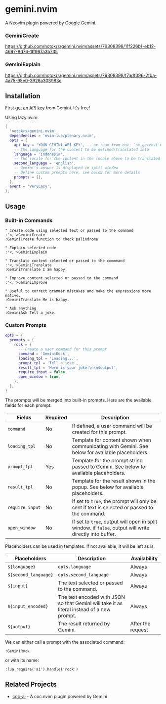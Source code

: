 # gemini.nvim

A Neovim plugin powered by Google Gemini.

### GeminiCreate

https://github.com/notokrs/gemini.nvim/assets/79308398/11f226b1-eb12-4697-8d76-1ff997a3b735

### GeminiExplain

https://github.com/notokrs/gemini.nvim/assets/79308398/f7adf096-2fba-4a75-95e0-3926a303983c

## Installation

First [get an API key](https://ai.google.dev/tutorials/setup) from Gemini. It's free!

Using lazy.nvim:

```lua
{
  'notokrs/gemini.nvim',
  dependencies = 'nvim-lua/plenary.nvim',
  opts = {
    api_key = 'YOUR_GEMINI_API_KEY', -- or read from env: `os.getenv('GEMINI_API_KEY')`
    -- The language for the content to be defined/translated into
    language = 'indonesia',
    -- The locale for the content in the locale above to be translated into
    second_language = 'english',
    -- Gemini's answer is displayed in split window
    -- Define custom prompts here, see below for more details
    prompts = {},
  },
  event = 'VeryLazy',
},
```

## Usage

### Built-in Commands

```viml
" Create code using selected text or passed to the command
:'<,'>GeminiCreate
:GeminiCreate function to check palindrome

" Explain selected code
:'<,'>GeminiExplain

" Translate content selected or passed to the commmand
:'<,'>GeminiTranslate
:GeminiTranslate I am happy.

" Improve content selected or passed to the command
:'<,'>GeminiImprove

" Useful to correct grammar mistakes and make the expressions more native.
:GeminiTranslate Me is happy.

" Ask anything
:GeminiAsk Tell a joke.
```

### Custom Prompts

```lua
opts = {
  prompts = {
    rock = {
      -- Create a user command for this prompt
      command = 'GeminiRock',
      loading_tpl = 'Loading...',
      prompt_tpl = 'Tell a joke',
      result_tpl = 'Here is your joke:\n\n$output',
      require_input = false,
      open_window = true,
    },
  },
}
```

The prompts will be merged into built-in prompts. Here are the available fields for each prompt:

| Fields          | Required | Description                                                                                             |
| --------------- | -------- | ------------------------------------------------------------------------------------------------------- |
| `command`       | No       | If defined, a user command will be created for this prompt.                                             |
| `loading_tpl`   | No       | Template for content shown when communicating with Gemini. See below for available placeholders.        |
| `prompt_tpl`    | Yes      | Template for the prompt string passed to Gemini. See below for available placeholders.                  |
| `result_tpl`    | No       | Template for the result shown in the popup. See below for available placeholders.                       |
| `require_input` | No       | If set to `true`, the prompt will only be sent if text is selected or passed to the command.            |
| `open_window`   | No       | If set to `true`, output will open in split window. if `false`, output will write directly into buffer. |

Placeholders can be used in templates. If not available, it will be left as is.

| Placeholders         | Description                                                                                | Availability      |
| -------------------- | ------------------------------------------------------------------------------------------ | ----------------- |
| `${language}`        | `opts.language`                                                                            | Always            |
| `${second_language}` | `opts.second_language`                                                                     | Always            |
| `${input}`           | The text selected or passed to the command.                                                | Always            |
| `${input_encoded}`   | The text encoded with JSON so that Gemini will take it as literal instead of a new prompt. | Always            |
| `${output}`          | The result returned by Gemini.                                                             | After the request |

We can either call a prompt with the associated command:

```viml
:GeminiRock
```

or with its name:

```viml
:lua require('ai').handle('rock')
```

## Related Projects

- [coc-ai](https://github.com/gera2ld/coc-ai) - A coc.nvim plugin powered by Gemini
